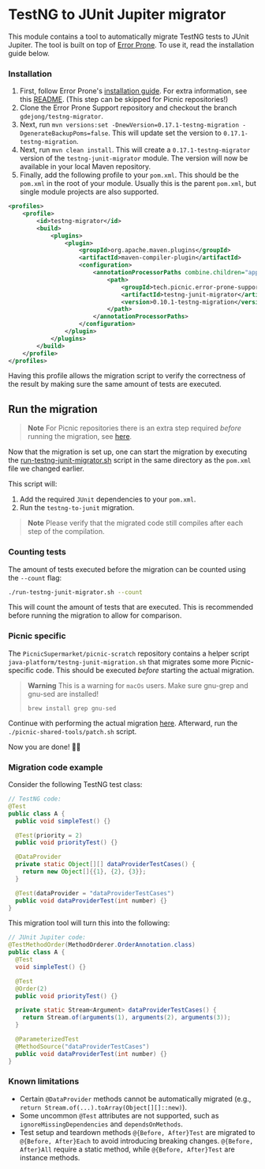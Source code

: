 # TestNG to JUnit Jupiter migrator

This module contains a tool to automatically migrate TestNG tests to JUnit
Jupiter. The tool is built on top of [Error Prone][error-prone-orig-repo]. To
use it, read the installation guide below.

### Installation

1. First, follow Error Prone's [installation
   guide][error-prone-installation-guide]. For extra information, see this
   [README][eps-readme]. (This step can be skipped for Picnic repositories!)
2. Clone the Error Prone Support repository and checkout the branch
   `gdejong/testng-migrator`.
3. Next, run `mvn versions:set -DnewVersion=0.17.1-testng-migration -DgenerateBackupPoms=false`.
   This will update set the version to `0.17.1-testng-migration`.
4. Next, run `mvn clean install`. This will create a `0.17.1-testng-migrator` version
   of the `testng-junit-migrator` module. The version will now be available in your local Maven repository.
5. Finally, add the following profile to your `pom.xml`. This should be the `pom.xml` in the root of your module. 
   Usually this is the parent `pom.xml`, but single module projects are also supported.

```xml
<profiles>
    <profile>
        <id>testng-migrator</id>
        <build>
            <plugins>
                <plugin>
                    <groupId>org.apache.maven.plugins</groupId>
                    <artifactId>maven-compiler-plugin</artifactId>
                    <configuration>
                        <annotationProcessorPaths combine.children="append">
                            <path>
                                <groupId>tech.picnic.error-prone-support</groupId>
                                <artifactId>testng-junit-migrator</artifactId>
                                <version>0.10.1-testng-migration</version>
                            </path>
                        </annotationProcessorPaths>
                    </configuration>
                </plugin>
            </plugins>
        </build>
    </profile>
</profiles>
```

Having this profile allows the migration script to verify the correctness of
the result by making sure the same amount of tests are executed.

## Run the migration

> **Note**
> For Picnic repositories there is an extra step required _before_ running the
> migration, see [here](#picnic-specific).

Now that the migration is set up, one can start the migration by executing the
[run-testng-junit-migrator.sh][migration-script] script in the same directory as the `pom.xml` file we changed earlier.

This script will:

1. Add the required `JUnit` dependencies to your `pom.xml`.
2. Run the `testng-to-junit` migration.

> **Note**
> Please verify that the migrated code still compiles after each step of the compilation.

### Counting tests

The amount of tests executed before the migration can be counted using the `--count` flag:
```sh
./run-testng-junit-migrator.sh --count
```
This will count the amount of tests that are executed. This is recommended before running the migration
to allow for comparison.

### Picnic specific

The `PicnicSupermarket/picnic-scratch` repository contains a helper script
`java-platform/testng-junit-migration.sh` that migrates some more
Picnic-specific code. This should be executed _before_ starting the actual
migration.

> **Warning**
> This is a warning for `macOs` users.
> Make sure gnu-grep and gnu-sed are installed!
>
> ```brew install grep gnu-sed```

Continue with performing the actual migration [here](#run-the-migration).
Afterward, run the `./picnic-shared-tools/patch.sh` script.

Now you are done! 🤘🚀

### Migration code example

Consider the following TestNG test class:

```java
// TestNG code:
@Test
public class A {
  public void simpleTest() {}

  @Test(priority = 2)
  public void priorityTest() {}

  @DataProvider
  private static Object[][] dataProviderTestCases() {
    return new Object[]{{1}, {2}, {3}};
  }

  @Test(dataProvider = "dataProviderTestCases")
  public void dataProviderTest(int number) {}
}
```

This migration tool will turn this into the following:

```java
// JUnit Jupiter code:
@TestMethodOrder(MethodOrderer.OrderAnnotation.class)
public class A {
  @Test
  void simpleTest() {}

  @Test
  @Order(2)
  public void priorityTest() {}

  private static Stream<Argument> dataProviderTestCases() {
    return Stream.of(arguments(1), arguments(2), arguments(3));
  }

  @ParameterizedTest
  @MethodSource("dataProviderTestCases")
  public void dataProviderTest(int number) {}
}
```

### Known limitations
- Certain `@DataProvider` methods cannot be automatically migrated (e.g., `return Stream.of(...).toArray(Object[][]::new)`).
- Some uncommon `@Test` attributes are not supported, such as `ignoreMissingDependencies` and `dependsOnMethods`.
- Test setup and teardown methods `@{Before, After}Test` are migrated to `@{Before, After}Each` to avoid introducing breaking changes. `@{Before, After}All` require a static method, while `@{Before, After}Test` are instance methods.

[eps-readme]: ../README.md
[error-prone-installation-guide]: https://errorprone.info/docs/installation#maven
[error-prone-orig-repo]: https://github.com/google/error-prone
[migration-script]: run-testng-junit-migration.sh
